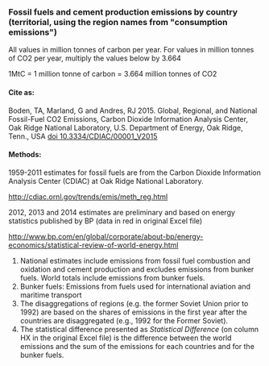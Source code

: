 ### Fossil fuels and cement production emissions by country (territorial, using the region names from "consumption emissions")

All values in million tonnes of carbon per year. For values in million tonnes of CO2 per year, multiply the values below by 3.664

1MtC = 1 million tonne of carbon = 3.664 million tonnes of CO2

#### Cite as:

Boden, TA, Marland, G and Andres, RJ 2015. Global, Regional, and National Fossil-Fuel CO2 Emissions, Carbon Dioxide Information Analysis Center, Oak Ridge National Laboratory, U.S. Department of Energy, Oak Ridge, Tenn., USA [doi 10.3334/CDIAC/00001_V2015](https://doi.org/10.3334/CDIAC/00001_V2015)

#### Methods:

1959-2011 estimates for fossil fuels are from the Carbon Dioxide Information Analysis Center (CDIAC) at Oak Ridge National Laboratory.

<http://cdiac.ornl.gov/trends/emis/meth_reg.html>

2012, 2013 and 2014 estimates are preliminary and based on energy statistics published by BP (data in red in original Excel file)

<http://www.bp.com/en/global/corporate/about-bp/energy-economics/statistical-review-of-world-energy.html>

1. National estimates include emissions from fossil fuel combustion and oxidation and cement production and excludes emissions from bunker fuels. World totals include emissions from bunker fuels.
2. Bunker fuels: Emissions from fuels used for international aviation and maritime transport
3. The disaggregations of regions (e.g. the former Soviet Union prior to 1992) are based on the shares of emissions in the first year after the countries are disaggregated (e.g., 1992 for the Former Soviet).
4. The statistical difference presented as *Statistical Difference* (on column HX in the original Excel file) is the difference between the world emissions and the sum of the emissions for each countries and for the bunker fuels.
